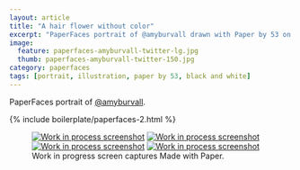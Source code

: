 ```yaml
---
layout: article
title: "A hair flower without color"
excerpt: "PaperFaces portrait of @amyburvall drawn with Paper by 53 on an iPad."
image: 
  feature: paperfaces-amyburvall-twitter-lg.jpg
  thumb: paperfaces-amyburvall-twitter-150.jpg
category: paperfaces
tags: [portrait, illustration, paper by 53, black and white]
---
```


PaperFaces portrait of [@amyburvall](http://twitter.com/amyburvall).

{% include boilerplate/paperfaces-2.html %}

<figure class="third">
	<a href="{{ site.url }}/images/paperfaces-amyburvall-process-1-lg.jpg"><img src="{{ site.url }}/images/paperfaces-amyburvall-process-1-600.jpg" alt="Work in process screenshot"></a>
	<a href="{{ site.url }}/images/paperfaces-amyburvall-process-2-lg.jpg"><img src="{{ site.url }}/images/paperfaces-amyburvall-process-2-600.jpg" alt="Work in process screenshot"></a>
	<a href="{{ site.url }}/images/paperfaces-amyburvall-process-3-lg.jpg"><img src="{{ site.url }}/images/paperfaces-amyburvall-process-3-600.jpg" alt="Work in process screenshot"></a>
	<a href="{{ site.url }}/images/paperfaces-amyburvall-process-4-lg.jpg"><img src="{{ site.url }}/images/paperfaces-amyburvall-process-4-600.jpg" alt="Work in process screenshot"></a>
	<figcaption>Work in progress screen captures Made with Paper.</figcaption>
</figure>
